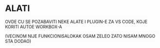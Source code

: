 # ALATI

OVDE CU SE POZABAVITI NEKE ALATE I PLUGIN-E ZA VS CODE, KOJE KORITI AUTOE WORKBOX-A

(VECINOM NIJE FUNKCIONISALOKAK OSAM ZELEO ZATO NISAM MNOGO STA DODAO)